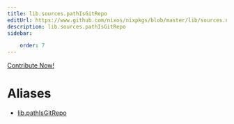 ```yaml
---
title: lib.sources.pathIsGitRepo
editUrl: https://www.github.com/nixos/nixpkgs/blob/master/lib/sources.nix#L173C19
description: lib.sources.pathIsGitRepo
sidebar:

    order: 7
---
```


<a href="https://www.github.com/nixos/nixpkgs/blob/master/lib/sources.nix#L173C19">Contribute Now!</a>


# Aliases

- [lib.pathIsGitRepo](/nix-doc-comments/reference/lib/lib-pathIsGitRepo)


